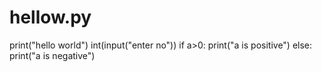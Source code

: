 # hellow.py
print("hello world")
int(input("enter no"))
if a>0:
   print("a is positive")
else:
   print("a is negative") 
